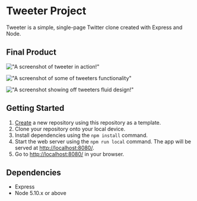 # Tweeter Project

Tweeter is a simple, single-page Twitter clone created with Express and Node.

## Final Product

!["A screenshot of tweeter in action!"](https://user-images.githubusercontent.com/78564008/146486078-8b8cbe9f-9cef-427f-84ee-6e9b031ea164.png)

!["A screenshot of some of tweeters functionality"](https://user-images.githubusercontent.com/78564008/146486110-0839b3ba-f580-48d7-a436-77a9b66883d1.png)

!["A screenshot showing off tweeters fluid design!"](https://user-images.githubusercontent.com/78564008/146486184-f8e2d239-0044-47bc-892f-6797daf6ed95.png)

## Getting Started

1. [Create](https://docs.github.com/en/repositories/creating-and-managing-repositories/creating-a-repository-from-a-template) a new repository using this repository as a template.
2. Clone your repository onto your local device.
3. Install dependencies using the `npm install` command.
3. Start the web server using the `npm run local` command. The app will be served at <http://localhost:8080/>.
4. Go to <http://localhost:8080/> in your browser.

## Dependencies

- Express
- Node 5.10.x or above
